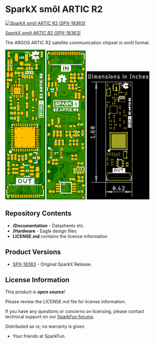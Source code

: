 # SparkX smôl ARTIC R2

[![SparkX smôl ARTIC R2 (SPX-18363)]()](https://www.sparkfun.com/products/18363)

[*SparkX smôl ARTIC R2 (SPX-18363)*](https://www.sparkfun.com/products/18363)

The ARGOS ARTIC R2 satellite communication chipset in smôl format.

![Top.png](./img/Top.png)
![Bottom.png](./img/Bottom.png)
![Dimensions.png](./img/Dimensions.png)

## Repository Contents

- **/Documentation** - Datasheets etc.
- **/Hardware** - Eagle design files
- **LICENSE.md** contains the licence information

## Product Versions

- [SPX-18363](https://www.sparkfun.com/products/18363) - Original SparkX Release.

## License Information

This product is _**open source**_!

Please review the LICENSE.md file for license information.

If you have any questions or concerns on licensing, please contact technical support on our [SparkFun forums](https://forum.sparkfun.com/viewforum.php?f=123).

Distributed as-is; no warranty is given.

- Your friends at SparkFun.
